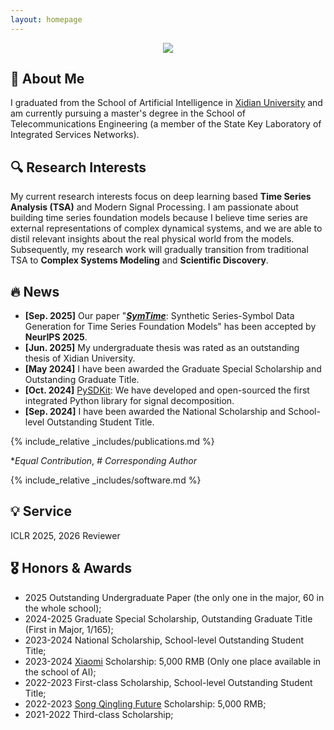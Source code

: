 ```yaml
---
layout: homepage
---
```


<p align="center">
  <img src="https://readme-typing-svg.herokuapp.com/?lines=Time+Series+Analysis+(TSA);Nonlinear+Dynamics+and+Chaos;Symbolic+Regression+(Scientific+Discovery);Signal+Processing+(Decompsition);M.S.+%40+Xidian+University&font=Fira%20Code&center=true&width=600&height=50&color=58a6ff&vCenter=true&size=20">
</p>

## 👋 About Me

I graduated from the School of Artificial Intelligence in [Xidian University](https://www.xidian.edu.cn/) and am currently pursuing a master's degree in the School of Telecommunications Engineering (a member of the State Key Laboratory of Integrated Services Networks).



## 🔍 Research Interests

My current research interests focus on deep learning based **Time Series Analysis (TSA)** and Modern Signal Processing.
I am passionate about building time series foundation models because I believe time series are external representations of complex dynamical systems, and we are able to distil relevant insights about the real physical world from the models. 
Subsequently, my research work will gradually transition from traditional TSA to **Complex Systems Modeling** and **Scientific Discovery**.



## 🔥 News

- **[Sep. 2025]** Our paper "**[*SymTime*](https://arxiv.org/abs/2502.15466)**: Synthetic Series-Symbol Data Generation for Time Series Foundation Models" has been accepted by **NeurIPS 2025**.
- **[Jun. 2025]** My undergraduate thesis was rated as an outstanding thesis of Xidian University.
- **[May  2024]** I have been awarded the Graduate Special Scholarship and Outstanding Graduate Title.
- **[Oct. 2024]** [PySDKit](https://github.com/wwhenxuan/PySDKit): We have developed and open-sourced the first integrated Python library for signal decomposition.
- **[Sep. 2024]** I have been awarded the National Scholarship and School-level Outstanding Student Title.


{% include_relative _includes/publications.md %}

**Equal* *Contribution*, *#* *Corresponding* *Author*

{% include_relative _includes/software.md %}


## 💡 Service
ICLR 2025, 2026 Reviewer


## 🎖️ Honors & Awards

- 2025 Outstanding Undergraduate Paper (the only one in the major, 60 in the whole school);
- 2024-2025 Graduate Special Scholarship, Outstanding Graduate Title (First in Major, 1/165);
- 2023-2024 National Scholarship, School-level Outstanding Student Title;
- 2023-2024 [Xiaomi](https://gongyi.mi.com/foundation#/home) Scholarship: 5,000 RMB (Only one place available in the school of AI);
- 2022-2023 First-class Scholarship, School-level Outstanding Student Title;
- 2022-2023 [Song Qingling Future](https://www.sclf.org/gyxmx/gzxmz/sqlwlzxj/) Scholarship: 5,000 RMB;
- 2021-2022 Third-class Scholarship;
